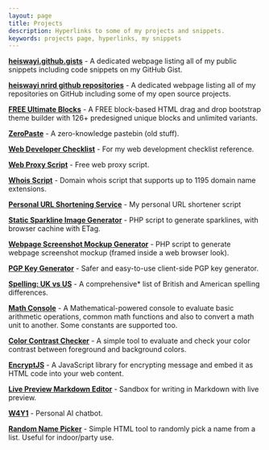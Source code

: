 ```yaml
---
layout: page
title: Projects
description: Hyperlinks to some of my projects and snippets.
keywords: projects page, hyperlinks, my snippets
---
```


[**heiswayi.github.gists**](http://heiswayi.github.io/my-gists/) - A dedicated webpage listing all of my public snippets including code snippets on my GitHub Gist.

[**heiswayi nrird github repositories**](http://heiswayi.github.io/my-repos/) - A dedicated webpage listing all of my repositories on GitHub including some of my open source projects.

[**FREE Ultimate Blocks**](http://ub.nrird.xyz/) - A FREE block-based HTML drag and drop bootstrap theme builder with 126+ predesigned unique blocks and unlimited variants.

[**ZeroPaste**](http://nrird.xyz/0/) - A zero-knowledge pastebin (old stuff).

[**Web Developer Checklist**](http://wdc.nrird.xyz/) -  For my web development checklist reference.

[**Web Proxy Script**](http://proxy.nrird.xyz/) - Free web proxy script.

[**Whois Script**](http://script.nrird.xyz/whois/) - Domain whois script that supports up to 1195 domain name extensions.

[**Personal URL Shortening Service**](http://script.nrird.xyz/url-shortener/) - My personal URL shortener script

[**Static Sparkline Image Generator**](http://script.nrird.xyz/sparkline/) - PHP script to generate sparklines, with browser cachine with ETag.

[**Webpage Screenshot Mockup Generator**](http://script.nrird.xyz/website-screenshot/) - PHP script to generate webpage screenshot mockup (framed inside a web browser look).

[**PGP Key Generator**](http://heiswayi.github.io/pgp/) - Safer and easy-to-use client-side PGP key generator.

[**Spelling: UK vs US**](http://heiswayi.github.io/spelling-uk-vs-us) - A comprehensive* list of British and American spelling differences.

[**Math Console**](http://heiswayi.github.io/math-console/) - A Mathematical-powered console to evaluate basic arithmetic operations, common math functions and also to convert a math unit to another. Some constants are supported too.

[**Color Contrast Checker**](http://heiswayi.github.io/color-contrast-checker) - A simple tool to evaluate and check your color contrast between foreground and background colors.

[**EncryptJS**](http://heiswayi.github.io/encryptjs/) - A JavaScript library for encrypting message and embed it as HTML code into your web content.

[**Live Preview Markdown Editor**](http://heiswayi.github.io/markdown-editor) - Sandbox for writing in Markdown with live preview.

[**W4Y1**](http://heiswayi.github.io/w4y1/) - Personal AI chatbot.

[**Random Name Picker**](http://heiswayi.github.io/random-name-picker/) - Simple HTML tool to randomly pick a name from a list. Useful for indoor/party use.
